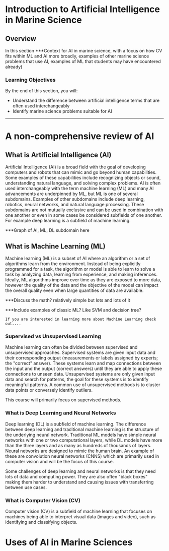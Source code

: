 # Introduction to Artificial Intelligence in Marine Science

## Overview
In this section 
***Context for AI in marine science, with a focus on how CV fits within ML and AI more broadly, examples of other marine science problems that use AI, examples of ML that students may have encountered already)

### Learning Objectives
By the end of this section, you will:
- Understand the difference between artificial intelligence terms that are often used interchangeably 
- Identify marine science problems suitable for AI

---

# A non-comprehensive review of AI 
## What is Artificial Intelligence (AI)
Artificial Intelligence (AI) is a broad field with the goal of developing computers and robots that can mimic and go beyond human capabilities. Some examples of these capabilities include recognizing objects or sound, understanding natural language, and solving complex problems. AI is often used interchangeably with the term machine learning (ML) and many AI advancements are underpinned by ML, but ML is one of several subdomains. Examples of other subdomains include deep learning, robotics, neural networks, and natural language processing. These subdomains are not mutually exclusive and can be used in combination with one another or even in some cases be considered subfields of one another. For example deep learning is a subfield of machine learning. 

***Graph of AI, ML, DL subdomain here

## What is Machine Learning (ML)
Machine learning (ML) is a subset of AI where an algorithm or a set of algorithms learn from the environment. Instead of being explicitly programmed for a task, the algorithm or model is able to learn to solve a task by analyzing data, learning from experience, and making inferences. Ideally, ML algorithms improve over time as they are exposed to more data, however the quality of the data and the objective of the model can impact the overall quality even when large quantities of data are available.

***Discuss the math? relatively simple but lots and lots of it

***Include examples of classic ML? Like SVM and decision tree?

```{seealso}
If you are interested in learning more about Machine Learning check out....
```

### Supervised vs Unsupervised Learning
Machine learning can often be divided between supervised and unsupervised approaches. Supervised systems are given input data and their corresponding output (measurements or labels assigned by experts; the "correct" answer). These systems learn and map connections between the input and the output (correct answers) until they are able to apply these connections to unseen data. Unsupervised systems are only given input data and search for patterns, the goal for these systems is to identify meaningful patterns. A common use of unsupervised methods is to cluster data points or conversely identify outliers. 

This course will primarily focus on supervised methods.

### What is Deep Learning and Neural Networks
Deep learning (DL) is a subfield of machine learning. The difference between deep learning and traditional machine learning is the structure of the underlying neural network. Traditional ML models have simple neural networks with one or two computational layers, while DL models have more than the three layers and as many as hundreds of thousands of layers. Neural networks are designed to mimic the human brain. An example of these are convolution neural networks (CNNS) which are primarily used in computer vision and will be the focus of this course. 

Some challenges of deep learning and neural networks is that they need lots of data and computing power. They are also often "black boxes" making them harder to understand and causing issues with transferring between use cases. 


### What is Computer Vision (CV)
Computer vision (CV) is a subfield of machine learning that focuses on machines being able to interpret visual data (images and video), such as identifying and classifying objects.

# Uses of AI in Marine Sciences